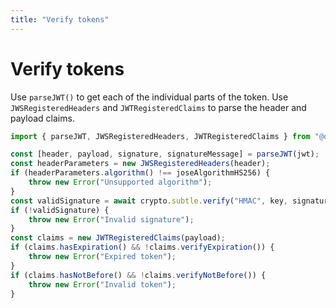 ```yaml
---
title: "Verify tokens"
---
```


# Verify tokens

Use `parseJWT()` to get each of the individual parts of the token. Use `JWSRegisteredHeaders` and `JWTRegisteredClaims` to parse the header and payload claims.

```ts
import { parseJWT, JWSRegisteredHeaders, JWTRegisteredClaims } from "@oslojs/jwt";

const [header, payload, signature, signatureMessage] = parseJWT(jwt);
const headerParameters = new JWSRegisteredHeaders(header);
if (headerParameters.algorithm() !== joseAlgorithmHS256) {
	throw new Error("Unsupported algorithm");
}
const validSignature = await crypto.subtle.verify("HMAC", key, signature, signatureMessage);
if (!validSignature) {
	throw new Error("Invalid signature");
}
const claims = new JWTRegisteredClaims(payload);
if (claims.hasExpiration() && !claims.verifyExpiration()) {
	throw new Error("Expired token");
}
if (claims.hasNotBefore() && !claims.verifyNotBefore()) {
	throw new Error("Invalid token");
}
```
